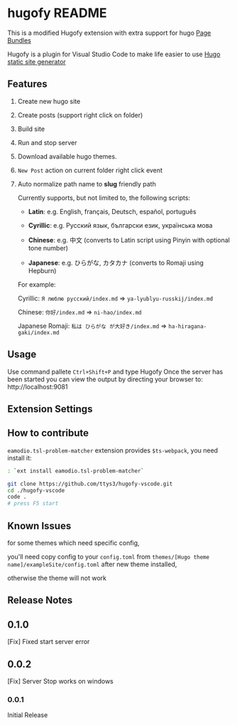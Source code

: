 # hugofy README

This is a modified Hugofy extension with extra support for hugo [Page Bundles](https://gohugo.io/content-management/page-bundles/)

Hugofy is a plugin for Visual Studio Code to make life easier to use [Hugo static site generator](http://gohugo.io)

## Features

1. Create new hugo site
2. Create posts (support right click on folder)
3. Build site
4. Run and stop server
5. Download available hugo themes.
6. `New Post` action on current folder right click event
7. Auto normalize path name to **slug** friendly path

    Currently supports, but not limited to, the following scripts:

    - **Latin**: e.g. English, français, Deutsch, español, português

    - **Cyrillic**: e.g. Русский язык, български език, українська мова

    - **Chinese**: e.g. 中文 (converts to Latin script using Pinyin with optional tone number)

    - **Japanese**: e.g. ひらがな, カタカナ (converts to Romaji using Hepburn)

    For example:

    Cyrillic: `Я люблю русский/index.md`  => `ya-lyublyu-russkij/index.md`

    Chinese: `你好/index.md` => `ni-hao/index.md`

    Japanese Romaji: `私は ひらがな が大好き/index.md` => `ha-hiragana-gaki/index.md`


## Usage

Use command pallete ```Ctrl+Shift+P``` and type Hugofy
Once the server has been started you can view the output by directing your browser to: http://localhost:9081

## Extension Settings

## How to contribute

`eamodio.tsl-problem-matcher` extension provides `$ts-webpack`, you need install it:

```bash
: `ext install eamodio.tsl-problem-matcher`
```

```bash
git clone https://github.com/ttys3/hugofy-vscode.git
cd ./hugofy-vscode
code .
# press F5 start
```

## Known Issues

for some themes which need specific config,

you'll need copy config to your `config.toml` from `themes/[Hugo theme name]/exampleSite/config.toml` after new theme installed,

otherwise the theme will not work

## Release Notes

## 0.1.0

[Fix] Fixed start server error

## 0.0.2

[Fix] Server Stop works on windows

### 0.0.1

Initial Release
